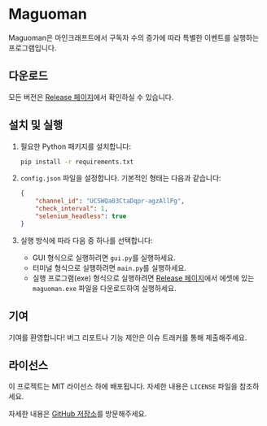 # Maguoman

Maguoman은 마인크래프트에서 구독자 수의 증가에 따라 특별한 이벤트를 실행하는 프로그램입니다.

## 다운로드

모든 버전은 [Release 페이지](https://github.com/cpp7957/maguoman/releases)에서 확인하실 수 있습니다.

## 설치 및 실행

1. 필요한 Python 패키지를 설치합니다:

   ```bash
   pip install -r requirements.txt
   ```

2. `config.json` 파일을 설정합니다. 기본적인 형태는 다음과 같습니다:

   ```json
   {
       "channel_id": "UCSWQa03CtaDqpr-agzAllPg",
       "check_interval": 1,
       "selenium_headless": true
   }
   ```

3. 실행 방식에 따라 다음 중 하나를 선택합니다:
   - GUI 형식으로 실행하려면 `gui.py`를 실행하세요.
   - 터미널 형식으로 실행하려면 `main.py`를 실행하세요.
   - 실행 프로그램(exe) 형식으로 실행하려면 [Release 페이지](https://github.com/cpp7957/maguoman/releases)에서 에셋에 있는 `maguoman.exe` 파일을 다운로드하여 실행하세요.

## 기여

기여를 환영합니다! 버그 리포트나 기능 제안은 이슈 트래커를 통해 제출해주세요.

## 라이선스

이 프로젝트는 MIT 라이선스 하에 배포됩니다. 자세한 내용은 `LICENSE` 파일을 참조하세요.

자세한 내용은 [GitHub 저장소](https://github.com/cpp7957/maguoman)를 방문해주세요.
